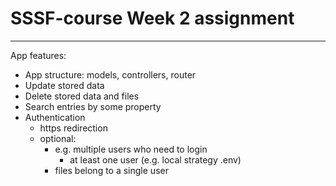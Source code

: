# SSSF-course Week 2 assignment
---

App features:
  * App structure: models, controllers, router
  * Update stored data
  * Delete stored data and files
  * Search entries by some property
  * Authentication
    * https redirection
    * optional: 
      * e.g. multiple users who need to login
        * at least one user (e.g. local strategy .env)
      * files belong to a single user
